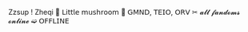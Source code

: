 Zzsup
! Zheqi
🪭 𝖫𝗂𝗍𝗍𝗅𝖾 𝗆𝗎𝗌𝗁𝗋𝗈𝗈𝗆
🪇 𝖦𝖬𝖭𝖣, 𝖳𝖤𝖨𝖮, 𝖮𝖱𝖵
                   ✂ 𝓪𝓵𝓵 𝓯𝓪𝓷𝓭𝓸𝓶𝓼 𝓸𝓷𝓵𝓲𝓷𝓮
      ➫ 𝖮𝖥𝖥𝖫𝖨𝖭𝖤
  

<!---
vspaa/vspaa is a ✨ special ✨ repository because its `README.md` (this file) appears on your GitHub profile.
You can click the Preview link to take a look at your changes.
--->
